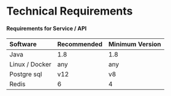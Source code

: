 # Technical Requirements



#### Requirements for Service / API

| Software | Recommended | Minimum Version |
| :--- | :--- | :--- |
| Java | 1.8 | 1.8 |
| Linux / Docker | any | any |
| Postgre sql | v12 | v8 |
| Redis | 6 | 4 |




